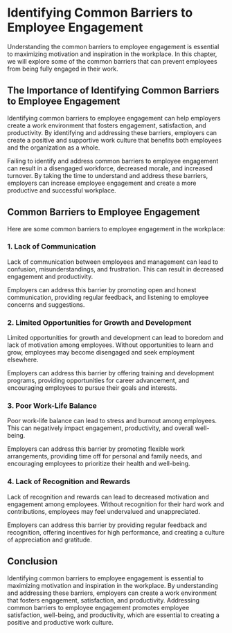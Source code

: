 Identifying Common Barriers to Employee Engagement
==================================================================================================================

Understanding the common barriers to employee engagement is essential to maximizing motivation and inspiration in the workplace. In this chapter, we will explore some of the common barriers that can prevent employees from being fully engaged in their work.

The Importance of Identifying Common Barriers to Employee Engagement
--------------------------------------------------------------------

Identifying common barriers to employee engagement can help employers create a work environment that fosters engagement, satisfaction, and productivity. By identifying and addressing these barriers, employers can create a positive and supportive work culture that benefits both employees and the organization as a whole.

Failing to identify and address common barriers to employee engagement can result in a disengaged workforce, decreased morale, and increased turnover. By taking the time to understand and address these barriers, employers can increase employee engagement and create a more productive and successful workplace.

Common Barriers to Employee Engagement
--------------------------------------

Here are some common barriers to employee engagement in the workplace:

### 1. Lack of Communication

Lack of communication between employees and management can lead to confusion, misunderstandings, and frustration. This can result in decreased engagement and productivity.

Employers can address this barrier by promoting open and honest communication, providing regular feedback, and listening to employee concerns and suggestions.

### 2. Limited Opportunities for Growth and Development

Limited opportunities for growth and development can lead to boredom and lack of motivation among employees. Without opportunities to learn and grow, employees may become disengaged and seek employment elsewhere.

Employers can address this barrier by offering training and development programs, providing opportunities for career advancement, and encouraging employees to pursue their goals and interests.

### 3. Poor Work-Life Balance

Poor work-life balance can lead to stress and burnout among employees. This can negatively impact engagement, productivity, and overall well-being.

Employers can address this barrier by promoting flexible work arrangements, providing time off for personal and family needs, and encouraging employees to prioritize their health and well-being.

### 4. Lack of Recognition and Rewards

Lack of recognition and rewards can lead to decreased motivation and engagement among employees. Without recognition for their hard work and contributions, employees may feel undervalued and unappreciated.

Employers can address this barrier by providing regular feedback and recognition, offering incentives for high performance, and creating a culture of appreciation and gratitude.

Conclusion
----------

Identifying common barriers to employee engagement is essential to maximizing motivation and inspiration in the workplace. By understanding and addressing these barriers, employers can create a work environment that fosters engagement, satisfaction, and productivity. Addressing common barriers to employee engagement promotes employee satisfaction, well-being, and productivity, which are essential to creating a positive and productive work culture.
